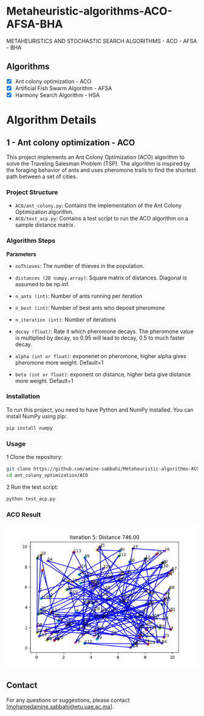 # Metaheuristic-algorithms-ACO-AFSA-BHA
METAHEURISTICS AND STOCHASTIC SEARCH ALGORITHMS - ACO - AFSA - BHA

## **Algorithms**

- [x] Ant colony optimization - ACO
- [x] Artificial Fish Swarm Algorithm - AFSA
- [x] Harmony Search Algorithm - HSA

# **Algorithm Details**
## **1 - Ant colony optimization - ACO**

This project implements an Ant Colony Optimization (ACO) algorithm to solve the Traveling Salesman Problem (TSP). The algorithm is inspired by the foraging behavior of ants and uses pheromone trails to find the shortest path between a set of cities.

### Project Structure

- `ACO/ant_colony.py`: Contains the implementation of the Ant Colony Optimization algorithm.
- `ACO/test_acp.py`: Contains a test script to run the ACO algorithm on a sample distance matrix.

### **Algorithm Steps**

**Parameters**

- `noThieves`: The number of thieves in the population.

- `distances (2D numpy.array)`: Square matrix of distances. Diagonal is assumed to be np.inf.
- `n_ants (int)`: Number of ants running per iteration
- `n_best (int)`: Number of best ants who deposit pheromone
- `n_iteration (int)`: Number of iterations
- `decay (float)`: Rate it which pheromone decays. The pheromone value is multiplied by decay, so 0.95 will lead to decay, 0.5 to much faster decay.
- `alpha (int or float)`: exponenet on pheromone, higher alpha gives pheromone more weight. Default=1
- `beta (int or float)`: exponent on distance, higher beta give distance more weight. Default=1

### Installation

To run this project, you need to have Python and NumPy installed. You can install NumPy using pip:

```bash
pip install numpy
```

### Usage
 1 Clone the repository:

```bash
git clone https://github.com/amine-sabbahi/Metaheuristic-algorithms-ACO-AFSA-BHA.git
cd ant_colony_optimization/ACO
```
 2 Run the test script:

```bash
python test_acp.py
```
### ACO Result
![figure](_ACO/Figures/Figure_1.png)




## Contact

For any questions or suggestions, please contact [mohamedamine.sabbahi@etu.uae.ac.ma].


